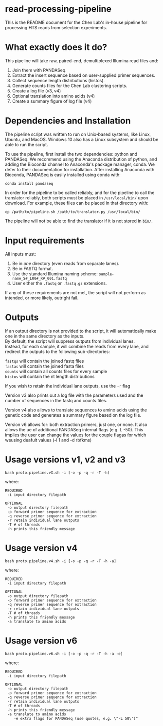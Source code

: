 # read-processing-pipeline
This is the README document for the Chen Lab's in-house pipeline for processing HTS reads from selection experiments.

# What exactly does it do?
This pipeline will take raw, paired-end, demultiplexed Illumina read files and:
1. Join them with PANDASeq.
2. Extract the insert sequence based on user-supplied primer sequences.
3. Collect sequence length distributions (histos).
4. Generate counts files for the Chen Lab clustering scripts.
5. Create a log file (v3, v4)
6. Optional translation into amino acids (v4)
7. Create a summary figure of log file (v4)

# Dependencies and Installation
The pipeline script was written to run on Unix-based systems, like Linux, Ubuntu, and MacOS. Windows 10 also has a Linux subsystem and should be able to run the script.

To use the pipeline, first install the two dependencies: python and PANDASeq. We recommend using the Anaconda distribution of python, and adding the Bioconda channel to Anaconda's package manager, conda. We defer to their documentation for installation. After installing Anaconda with Bioconda, PANDASeq is easily installed using conda with:

`conda install pandaseq`

In order for the pipeline to be called reliably, and for the pipeline to call the translator reliably, both scripts must be placed in `/usr/local/bin/` upon download. For example, these files can be placed in that directory with:

`cp /path/to/pipeline.sh /path/to/translator.py /usr/local/bin/` 

The pipeline will not be able to find the translator if it is not stored in `bin/`.

# Input requirements
All inputs must:
1. Be in *one* directory (even reads from separate lanes).
2. Be in FASTQ format.
3. Use the standard Illumina naming scheme: `sample-name_S#_L00#_R#_001.fastq`
4. User either the `.fastq` or `.fastq.gz` extensions.

If any of these requirements are not met, the script will not perform as intended, or more likely, outright fail.
 
# Outputs
If an output directory is not provided to the script, it will automatically make one in the same directory as the inputs.  
By default, the script will suppress outputs from individual lanes.   
Instead, for each sample, it will combine the reads from every lane, and redirect the outputs to the following sub-directories:  

`fastqs` will contain the joined fastq files  
`fastas` will contain the joined fasta files  
`counts` will contain all counts files for every sample  
`histos` will contain the nt length distributions  

If you wish to retain the individual lane outputs, use the `-r` flag

Version v3 also prints out a log file with the parameters used and the number of sequences in the fastq and counts files.

Version v4 also allows to translate sequences to amino acids using the genetic code and generates a summary figure based on the log file.

Version v6 allows for: both extraction primers, just one, or none. It also allows the ue of additional PANDASeq internal flags (e.g. L -50). This implies the user can change the values for the couple flagas for which weusing deafult values (-l 1 and -d rbfkms)

# Usage versions v1, v2 and v3
`bash proto.pipeline.vX.sh -i [-o -p -q -r -T -h]`

where:

    REQUIRED
     -i input directory filepath
        
    OPTIONAL
     -o output directory filepath
     -p forward primer sequence for extraction
     -q reverse primer sequence for extraction
     -r retain individual lane outputs
     -T # of threads
     -h prints this friendly message
     
# Usage version v4
`bash proto.pipeline.v4.sh -i [-o -p -q -r -T -h -a]`

where:

    REQUIRED
     -i input directory filepath
        
    OPTIONAL
     -o output directory filepath
     -p forward primer sequence for extraction
     -q reverse primer sequence for extraction
     -r retain individual lane outputs
     -T # of threads
     -h prints this friendly message
     -a translate to amino acids
     
# Usage version v6
`bash proto.pipeline.v6.sh -i [-o -p -q -r -T -h -a -e]`

where:

    REQUIRED
     -i input directory filepath
        
    OPTIONAL
     -o output directory filepath
     -p forward primer sequence for extraction
     -q reverse primer sequence for extraction
     -r retain individual lane outputs
     -T # of threads
     -h prints this friendly message
     -a translate to amino acids
    	-e extra flags for PANDASeq (use quotes, e.g. \"-L 50\")"

     
